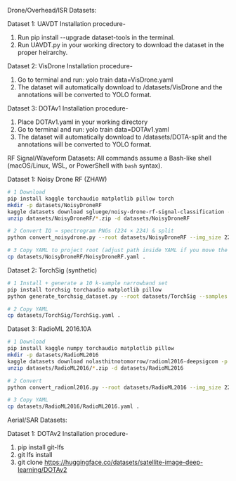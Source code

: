 Drone/Overhead/ISR Datasets:

Dataset 1: UAVDT
Installation procedure-

1. Run pip install --upgrade dataset-tools in the terminal.
2. Run UAVDT.py in your working directory to download the dataset in the proper heirarchy.

Dataset 2: VisDrone
Installation procedure-

1. Go to terminal and run: yolo train data=VisDrone.yaml
2. The dataset will automatically download to /datasets/VisDrone and the annotations will be converted to YOLO format.

Dataset 3: DOTAv1
Installation procedure-

1. Place DOTAv1.yaml in your working directory
2. Go to terminal and run: yolo train data=DOTAv1.yaml
3. The dataset will automatically download to /datasets/DOTA-split and the annotations will be converted to YOLO format.

RF Signal/Waveform Datasets:
All commands assume a Bash-like shell (macOS/Linux, WSL, or PowerShell with `bash` syntax).

Dataset 1: Noisy Drone RF (ZHAW)

```bash
# 1 Download
pip install kaggle torchaudio matplotlib pillow torch
mkdir -p datasets/NoisyDroneRF
kaggle datasets download sgluege/noisy-drone-rf-signal-classification -p datasets/NoisyDroneRF
unzip datasets/NoisyDroneRF/*.zip -d datasets/NoisyDroneRF

# 2 Convert IQ → spectrogram PNGs (224 × 224) & split
python convert_noisydrone.py --root datasets/NoisyDroneRF --img_size 224

# 3 Copy YAML to project root (adjust path inside YAML if you move the folder)
cp datasets/NoisyDroneRF/NoisyDroneRF.yaml .
```

Dataset 2: TorchSig (synthetic)

```bash
# 1 Install + generate a 10 k-sample narrowband set
pip install torchsig torchaudio matplotlib pillow
python generate_torchsig_dataset.py --root datasets/TorchSig --samples 10000

# 2 Copy YAML
cp datasets/TorchSig/TorchSig.yaml .
```

Dataset 3: RadioML 2016.10A

```bash
# 1 Download
pip install kaggle numpy torchaudio matplotlib pillow
mkdir -p datasets/RadioML2016
kaggle datasets download nolasthitnotomorrow/radioml2016-deepsigcom -p datasets/RadioML2016
unzip datasets/RadioML2016/*.zip -d datasets/RadioML2016

# 2 Convert
python convert_radioml2016.py --root datasets/RadioML2016 --img_size 224

# 3 Copy YAML
cp datasets/RadioML2016/RadioML2016.yaml .
```

Aerial/SAR Datasets:

Dataset 1: DOTAv2 
Installation procedure-

1. pip install git-lfs
2. git lfs install
3. git clone https://huggingface.co/datasets/satellite-image-deep-learning/DOTAv2   

